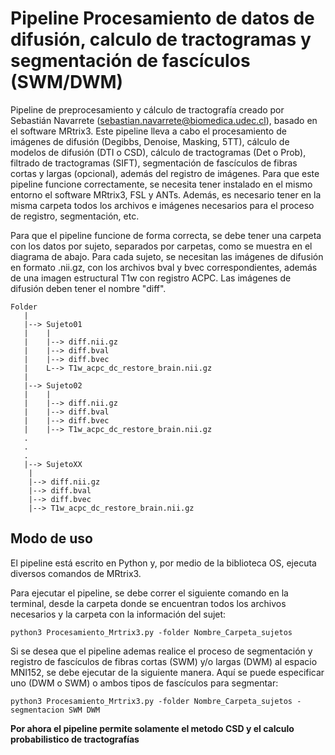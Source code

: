 # Pipeline Procesamiento de datos de difusión, calculo de tractogramas y segmentación de fascículos (SWM/DWM)

Pipeline de preprocesamiento y cálculo de tractografía creado por Sebastián Navarrete (sebastian.navarrete@biomedica.udec.cl), basado en el software MRtrix3. Este pipeline lleva a cabo el procesamiento de imágenes de difusión (Degibbs, Denoise, Masking, 5TT), cálculo de modelos de difusión (DTI o CSD), cálculo de tractogramas (Det o Prob), filtrado de tractogramas (SIFT), segmentación de fascículos de fibras cortas y largas (opcional), además del registro de imágenes. Para que este pipeline funcione correctamente, se necesita tener instalado en el mismo entorno el software MRtrix3, FSL y ANTs. Además, es necesario tener en la misma carpeta todos los archivos e imágenes necesarios para el proceso de registro, segmentación, etc.

Para que el pipeline funcione de forma correcta, se debe tener una carpeta con los datos por sujeto, separados por carpetas, como se muestra en el diagrama de abajo. Para cada sujeto, se necesitan las imágenes de difusión en formato .nii.gz, con los archivos bval y bvec correspondientes, además de una imagen estructural T1w con registro ACPC. Las imágenes de difusión deben tener el nombre "diff".

```
Folder  
   |  
   |--> Sujeto01  
   |	|  
   |	|--> diff.nii.gz  
   |	|--> diff.bval  
   |	|--> diff.bvec  
   |	L--> T1w_acpc_dc_restore_brain.nii.gz  
   |  
   |--> Sujeto02  
   |	|  
   |	|--> diff.nii.gz  
   |	|--> diff.bval  
   |	|--> diff.bvec  
   |	|--> T1w_acpc_dc_restore_brain.nii.gz  
   .  
   .  
   .  
   |--> SujetoXX  
   	|  
   	|--> diff.nii.gz  
   	|--> diff.bval  
   	|--> diff.bvec  
   	|--> T1w_acpc_dc_restore_brain.nii.gz  
```


## Modo de uso

El pipeline está escrito en Python y, por medio de la biblioteca OS, ejecuta diversos comandos de MRtrix3.

Para ejecutar el pipeline, se debe correr el siguiente comando en la terminal, desde la carpeta donde se encuentran todos los archivos necesarios y la carpeta con la información del sujet:

```
python3 Procesamiento_Mrtrix3.py -folder Nombre_Carpeta_sujetos
```

Si se desea que el pipeline ademas realice el proceso de segmentación y registro de fascículos de fibras cortas (SWM) y/o largas (DWM) al espacio MNI152, se debe ejecutar de la siguiente manera. Aquí se puede especificar uno (DWM o SWM) o ambos tipos de fascículos para segmentar:

```
python3 Procesamiento_Mrtrix3.py -folder Nombre_Carpeta_sujetos -segmentacion SWM DWM
```


**Por ahora el pipeline permite solamente el metodo CSD y el calculo probabilistico de tractografías**
